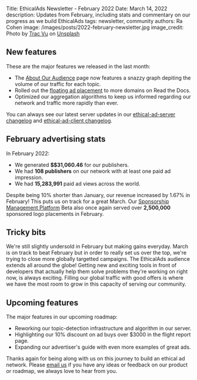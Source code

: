 Title: EthicalAds Newsletter - February 2022
Date: March 14, 2022
description: Updates from February, including stats and commentary on our progress as we build EthicalAds
tags: newsletter, community
authors: Ra Cohen
image: /images/posts/2022-february-newsletter.jpg
image_credit: <span>Photo by <a href="https://unsplash.com/@tracminhvu?utm_source=unsplash&utm_medium=referral&utm_content=creditCopyText">Trac Vu</a> on <a href="https://unsplash.com/s/photos/melting-ice?utm_source=unsplash&utm_medium=referral&utm_content=creditCopyText">Unsplash</a></span>


## New features

These are the major features we released in the last month:

* The [About Our Audience](https://www.ethicalads.io/our-audience/?ref=newsletter) page now features a snazzy graph depiting the volume of our traffic for each topic.
* Rolled out the [floating ad placement](https://www.ethicalads.io/blog/2022/03/floating-ad-placements-in-our-ad-client/?ref=newsletter) to more domains on Read the Docs.
* Optimized our aggregation algorithms to keep us informed regarding our network and traffic more rapidly than ever.

You can always see our latest server updates in our [ethical-ad-server changelog](https://ethical-ad-server.readthedocs.io/en/latest/developer/changelog.html) and [ethical-ad-client changelog](https://ethical-ad-client.readthedocs.io/en/latest/changelog.html).


## February advertising stats

In February 2022:

* We generated **$$31,060.46** for our publishers.
* We had **108 publishers** on our network with at least one paid ad impression.
* We had **15,283,991** paid ad views across the world.

Despite being 10% shorter than January, our revenue increased by 1.67% in February!
This puts us  on track for a great March.
Our [Sponsorship Management Platform](https://www.ethicalads.io/sponsorship-platform/?ref=jan-newsletter) Beta also
once again served over **2,500,000** sponsored logo placements in February.

## Tricky bits

We're still slightly undersold in February but making gains everyday.
March is on track to beat February but in order to really set us over the top,
we're trying to close more globally targetted campaigns.
The EthicalAds audience extends all around the globe!
Getting new and exciting tools in front of developers that actually help them solve problems
they're working on right now, is always exciting.
Filling our global traffic with good offers is where we have the most room to grow in this capacity of serving our community.


## Upcoming features

The major features in our upcoming roadmap:

* Reworking our topic-detection infrastructure and algorithm in our server.
* Highlighting our 10% discount on ad buys over $3000 in the flight report page.
* Expanding our advertiser's guide with even more examples of great ads.



Thanks again for being along with us on this journey to build an ethical ad network.
Please [email us](mailto:ads@ethicalads.io) if you have any ideas or feedback on our product or roadmap,
we always love to hear from you.
